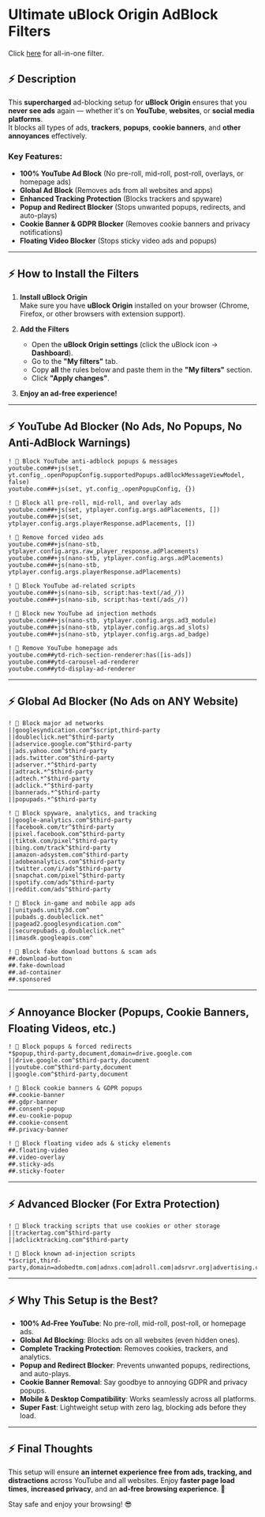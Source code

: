 # **Ultimate uBlock Origin AdBlock Filters**

Click [here](https://github.com/nazarhktwitch/uBlock-best-filter/blob/main/all-in-one.txt) for all-in-one filter.

## **⚡ Description**
This **supercharged** ad-blocking setup for **uBlock Origin** ensures that you **never see ads** again — whether it's on **YouTube**, **websites**, or **social media platforms**.  
It blocks all types of ads, **trackers**, **popups**, **cookie banners**, and **other annoyances** effectively.

### **Key Features:**
- **100% YouTube Ad Block** (No pre-roll, mid-roll, post-roll, overlays, or homepage ads)
- **Global Ad Block** (Removes ads from all websites and apps)
- **Enhanced Tracking Protection** (Blocks trackers and spyware)
- **Popup and Redirect Blocker** (Stops unwanted popups, redirects, and auto-plays)
- **Cookie Banner & GDPR Blocker** (Removes cookie banners and privacy notifications)
- **Floating Video Blocker** (Stops sticky video ads and popups)

---

## **⚡ How to Install the Filters**

1. **Install uBlock Origin**  
   Make sure you have **uBlock Origin** installed on your browser (Chrome, Firefox, or other browsers with extension support).

2. **Add the Filters**  
   - Open the **uBlock Origin settings** (click the uBlock icon → **Dashboard**).
   - Go to the **"My filters"** tab.
   - Copy **all** the rules below and paste them in the **"My filters"** section.
   - Click **"Apply changes"**.

3. **Enjoy an ad-free experience!**

---

## **⚡ YouTube Ad Blocker (No Ads, No Popups, No Anti-AdBlock Warnings)**

```plaintext
! 🚀 Block YouTube anti-adblock popups & messages
youtube.com##+js(set, yt.config_.openPopupConfig.supportedPopups.adBlockMessageViewModel, false)
youtube.com##+js(set, yt.config_.openPopupConfig, {})

! 🚀 Block all pre-roll, mid-roll, and overlay ads
youtube.com##+js(set, ytplayer.config.args.adPlacements, [])
youtube.com##+js(set, ytplayer.config.args.playerResponse.adPlacements, [])

! 🚀 Remove forced video ads
youtube.com##+js(nano-stb, ytplayer.config.args.raw_player_response.adPlacements)
youtube.com##+js(nano-stb, ytplayer.config.args.adPlacements)
youtube.com##+js(nano-stb, ytplayer.config.args.playerResponse.adPlacements)

! 🚀 Block YouTube ad-related scripts
youtube.com##+js(nano-sib, script:has-text(/ad_/))
youtube.com##+js(nano-sib, script:has-text(/ads_/))

! 🚀 Block new YouTube ad injection methods
youtube.com##+js(nano-stb, ytplayer.config.args.ad3_module)
youtube.com##+js(nano-stb, ytplayer.config.args.ad_slots)
youtube.com##+js(nano-stb, ytplayer.config.args.ad_badge)

! 🚀 Remove YouTube homepage ads
youtube.com##ytd-rich-section-renderer:has([is-ads])
youtube.com##ytd-carousel-ad-renderer
youtube.com##ytd-display-ad-renderer
```

---

## **⚡ Global Ad Blocker (No Ads on ANY Website)**

```plaintext
! 🚀 Block major ad networks
||googlesyndication.com^$script,third-party
||doubleclick.net^$third-party
||adservice.google.com^$third-party
||ads.yahoo.com^$third-party
||ads.twitter.com^$third-party
||adserver.*^$third-party
||adtrack.*^$third-party
||adtech.*^$third-party
||adclick.*^$third-party
||bannerads.*^$third-party
||popupads.*^$third-party

! 🚀 Block spyware, analytics, and tracking
||google-analytics.com^$third-party
||facebook.com/tr^$third-party
||pixel.facebook.com^$third-party
||tiktok.com/pixel^$third-party
||bing.com/track^$third-party
||amazon-adsystem.com^$third-party
||adobeanalytics.com^$third-party
||twitter.com/i/ads^$third-party
||snapchat.com/pixel^$third-party
||spotify.com/ads^$third-party
||reddit.com/ads^$third-party

! 🚀 Block in-game and mobile app ads
||unityads.unity3d.com^
||pubads.g.doubleclick.net^
||pagead2.googlesyndication.com^
||securepubads.g.doubleclick.net^
||imasdk.googleapis.com^

! 🚀 Block fake download buttons & scam ads
##.download-button
##.fake-download
##.ad-container
##.sponsored
```

---

## **⚡ Annoyance Blocker (Popups, Cookie Banners, Floating Videos, etc.)**

```plaintext
! 🚀 Block popups & forced redirects
*$popup,third-party,document,domain=drive.google.com
||drive.google.com^$third-party,document
||youtube.com^$third-party,document
||google.com^$third-party,document

! 🚀 Block cookie banners & GDPR popups
##.cookie-banner
##.gdpr-banner
##.consent-popup
##.eu-cookie-popup
##.cookie-consent
##.privacy-banner

! 🚀 Block floating video ads & sticky elements
##.floating-video
##.video-overlay
##.sticky-ads
##.sticky-footer
```

---

## **⚡ Advanced Blocker (For Extra Protection)**

```plaintext
! 🚀 Block tracking scripts that use cookies or other storage
||trackertag.com^$third-party
||adclicktracking.com^$third-party

! 🚀 Block known ad-injection scripts
*$script,third-party,domain=adobedtm.com|adnxs.com|adroll.com|adsrvr.org|advertising.com|doubleverify.com|liveintent.com|mediamath.com|rubiconproject.com|taboola.com|outbrain.com
```

---

## **⚡ Why This Setup is the Best?**

- **100% Ad-Free YouTube**: No pre-roll, mid-roll, post-roll, or homepage ads.
- **Global Ad Blocking**: Blocks ads on all websites (even hidden ones).
- **Complete Tracking Protection**: Removes cookies, trackers, and analytics.
- **Popup and Redirect Blocker**: Prevents unwanted popups, redirections, and auto-plays.
- **Cookie Banner Removal**: Say goodbye to annoying GDPR and privacy popups.
- **Mobile & Desktop Compatibility**: Works seamlessly across all platforms.
- **Super Fast**: Lightweight setup with zero lag, blocking ads before they load.

---

## **⚡ Final Thoughts**

This setup will ensure **an internet experience free from ads, tracking, and distractions** across YouTube and all websites. Enjoy **faster page load times**, **increased privacy**, and an **ad-free browsing experience**. 🚀

Stay safe and enjoy your browsing! 😎
